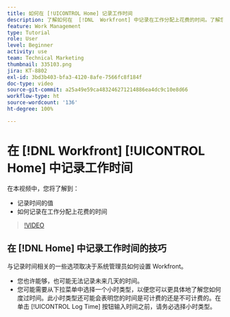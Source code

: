 ```yaml
---
title: 如何在 [!UICONTROL Home] 记录工作时间
description: 了解如何在  [!DNL  Workfront] 中记录在工作分配上花费的时间。了解您的组织为什么可能要求记录时间。
feature: Work Management
type: Tutorial
role: User
level: Beginner
activity: use
team: Technical Marketing
thumbnail: 335103.png
jira: KT-8802
exl-id: 3bd3b403-bfa3-4120-8afe-7566fc8f184f
doc-type: video
source-git-commit: a25a49e59ca483246271214886ea4dc9c10e8d66
workflow-type: ht
source-wordcount: '136'
ht-degree: 100%

---
```


# 在 [!DNL Workfront] [!UICONTROL Home] 中记录工作时间

在本视频中，您将了解到：

* 记录时间的值
* 如何记录在工作分配上花费的时间

>[!VIDEO](https://video.tv.adobe.com/v/335103/?quality=12&learn=on)

## 在 [!DNL Home] 中记录工作时间的技巧

与记录时间相关的一些选项取决于系统管理员如何设置 Workfront。

* 您也许能够，也可能无法记录未来几天的时间。
* 您可能需要从下拉菜单中选择一个小时类型，以便您可以更具体地了解您如何度过时间。此小时类型还可能会表明您的时间是可计费的还是不可计费的。在单击 [!UICONTROL Log Time] 按钮输入时间之前，请务必选择小时类型。

<!---
learn more URLs
--->

